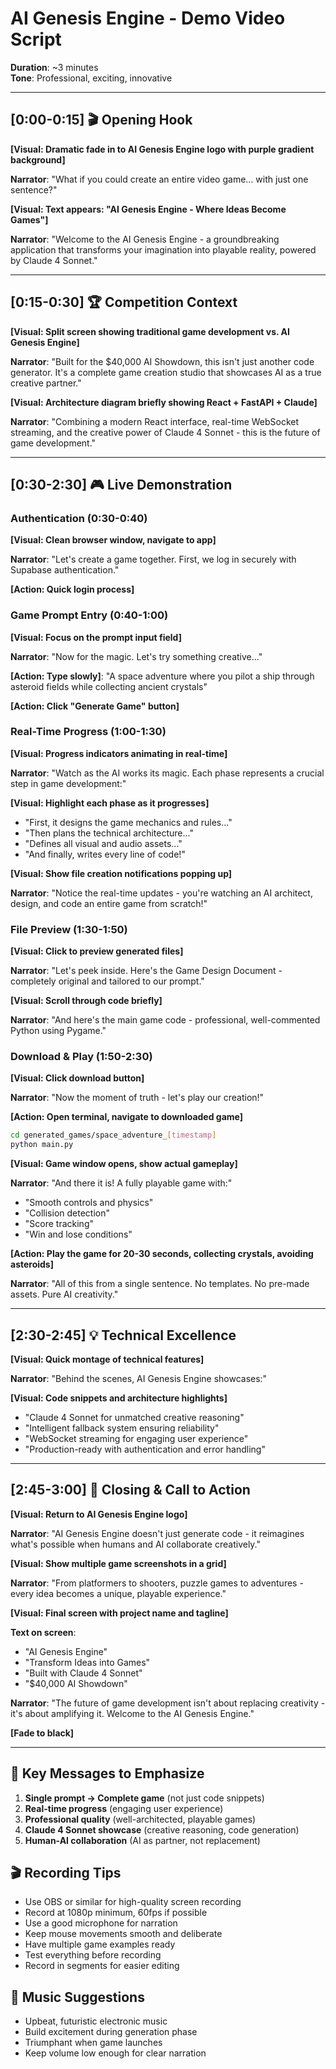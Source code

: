 # AI Genesis Engine - Demo Video Script
**Duration**: ~3 minutes  
**Tone**: Professional, exciting, innovative

---

## [0:00-0:15] 🎬 Opening Hook

**[Visual: Dramatic fade in to AI Genesis Engine logo with purple gradient background]**

**Narrator**: "What if you could create an entire video game... with just one sentence?"

**[Visual: Text appears: "AI Genesis Engine - Where Ideas Become Games"]**

**Narrator**: "Welcome to the AI Genesis Engine - a groundbreaking application that transforms your imagination into playable reality, powered by Claude 4 Sonnet."

---

## [0:15-0:30] 🏆 Competition Context

**[Visual: Split screen showing traditional game development vs. AI Genesis Engine]**

**Narrator**: "Built for the $40,000 AI Showdown, this isn't just another code generator. It's a complete game creation studio that showcases AI as a true creative partner."

**[Visual: Architecture diagram briefly showing React + FastAPI + Claude]**

**Narrator**: "Combining a modern React interface, real-time WebSocket streaming, and the creative power of Claude 4 Sonnet - this is the future of game development."

---

## [0:30-2:30] 🎮 Live Demonstration

### Authentication (0:30-0:40)
**[Visual: Clean browser window, navigate to app]**

**Narrator**: "Let's create a game together. First, we log in securely with Supabase authentication."

**[Action: Quick login process]**

### Game Prompt Entry (0:40-1:00)
**[Visual: Focus on the prompt input field]**

**Narrator**: "Now for the magic. Let's try something creative..."

**[Action: Type slowly]**: "A space adventure where you pilot a ship through asteroid fields while collecting ancient crystals"

**[Action: Click "Generate Game" button]**

### Real-Time Progress (1:00-1:30)
**[Visual: Progress indicators animating in real-time]**

**Narrator**: "Watch as the AI works its magic. Each phase represents a crucial step in game development:"

**[Visual: Highlight each phase as it progresses]**
- "First, it designs the game mechanics and rules..."
- "Then plans the technical architecture..."
- "Defines all visual and audio assets..."
- "And finally, writes every line of code!"

**[Visual: Show file creation notifications popping up]**

**Narrator**: "Notice the real-time updates - you're watching an AI architect, design, and code an entire game from scratch!"

### File Preview (1:30-1:50)
**[Visual: Click to preview generated files]**

**Narrator**: "Let's peek inside. Here's the Game Design Document - completely original and tailored to our prompt."

**[Visual: Scroll through code briefly]**

**Narrator**: "And here's the main game code - professional, well-commented Python using Pygame."

### Download & Play (1:50-2:30)
**[Visual: Click download button]**

**Narrator**: "Now the moment of truth - let's play our creation!"

**[Action: Open terminal, navigate to downloaded game]**

```bash
cd generated_games/space_adventure_[timestamp]
python main.py
```

**[Visual: Game window opens, show actual gameplay]**

**Narrator**: "And there it is! A fully playable game with:"
- "Smooth controls and physics"
- "Collision detection"  
- "Score tracking"
- "Win and lose conditions"

**[Action: Play the game for 20-30 seconds, collecting crystals, avoiding asteroids]**

**Narrator**: "All of this from a single sentence. No templates. No pre-made assets. Pure AI creativity."

---

## [2:30-2:45] 💡 Technical Excellence

**[Visual: Quick montage of technical features]**

**Narrator**: "Behind the scenes, AI Genesis Engine showcases:"

**[Visual: Code snippets and architecture highlights]**
- "Claude 4 Sonnet for unmatched creative reasoning"
- "Intelligent fallback system ensuring reliability"
- "WebSocket streaming for engaging user experience"
- "Production-ready with authentication and error handling"

---

## [2:45-3:00] 🚀 Closing & Call to Action

**[Visual: Return to AI Genesis Engine logo]**

**Narrator**: "AI Genesis Engine doesn't just generate code - it reimagines what's possible when humans and AI collaborate creatively."

**[Visual: Show multiple game screenshots in a grid]**

**Narrator**: "From platformers to shooters, puzzle games to adventures - every idea becomes a unique, playable experience."

**[Visual: Final screen with project name and tagline]**

**Text on screen**: 
- "AI Genesis Engine"
- "Transform Ideas into Games"
- "Built with Claude 4 Sonnet"
- "$40,000 AI Showdown"

**Narrator**: "The future of game development isn't about replacing creativity - it's about amplifying it. Welcome to the AI Genesis Engine."

**[Fade to black]**

---

## 🎯 Key Messages to Emphasize

1. **Single prompt → Complete game** (not just code snippets)
2. **Real-time progress** (engaging user experience)
3. **Professional quality** (well-architected, playable games)
4. **Claude 4 Sonnet showcase** (creative reasoning, code generation)
5. **Human-AI collaboration** (AI as partner, not replacement)

## 🎬 Recording Tips

- Use OBS or similar for high-quality screen recording
- Record at 1080p minimum, 60fps if possible
- Use a good microphone for narration
- Keep mouse movements smooth and deliberate
- Have multiple game examples ready
- Test everything before recording
- Record in segments for easier editing

## 🎵 Music Suggestions

- Upbeat, futuristic electronic music
- Build excitement during generation phase
- Triumphant when game launches
- Keep volume low enough for clear narration 